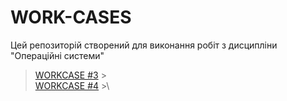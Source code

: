 # WORK-CASES
Цей репозиторій створений для виконання робіт з дисципліни "Операційні системи"

> [WORKCASE #3](https://github.com/ilyanegusev/WORKCASES/blob/main/WORKCASES/workcase3/workcase3.md) >\
> [WORKCASE #4](https://github.com/ilyanegusev/WORKCASES/blob/main/WORKCASES/workcase4/workcase4.md) >\

